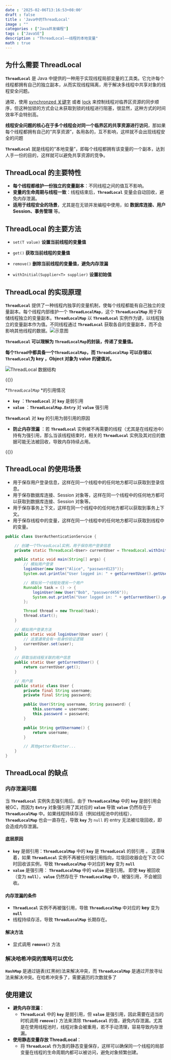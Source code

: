 ```yaml
---
date : '2025-02-06T13:16:53+08:00'
draft : false
title : 'Java中的ThreadLocal'
image : ""
categories : ["Java并发编程"]
tags : ["JavaSE"]
description : "ThreadLocal——线程的本地变量"
math : true
---
```


## 为什么需要  **ThreadLocal**

**`ThreadLocal`** 是 Java 中提供的一种用于实现线程局部变量的工具类。它允许每个线程都拥有自己的独立副本，从而实现线程隔离，用于解决多线程中共享对象的线程安全问题。

通常，使用 [synchronzed 关键字](https://tyritic.github.io/p/java%E4%B8%AD%E7%9A%84synchronized%E5%85%B3%E9%94%AE%E5%AD%97/) 或者 [lock](https://tyritic.github.io/p/java%E4%B8%AD%E7%9A%84reentrantlock%E7%B1%BB/) 来控制线程对临界区资源的同步顺序，但这种加锁的方式会让未获取到锁的线程进行阻塞，很显然，这种方式的时间效率不会特别高。

**线程安全问题的核心在于多个线程会对同一个临界区的共享资源进行访问**，那如果每个线程都拥有自己的“共享资源”，各用各的，互不影响，这样就不会出现线程安全的问题

**`ThreadLocal`** 就是线程的“本地变量”，即每个线程都拥有该变量的一个副本，达到人手一份的目的，这样就可以避免共享资源的竞争。

## **ThreadLocal** 的主要特性

- **每个线程都维护一份独立的变量副本**：不同线程之间的值互不影响。
- **变量的生命周期与线程一致**：线程结束后，**`ThreadLocal`** 变量会自动回收，避免内存泄漏。
- **适用于线程安全的场景**，尤其是在无锁并发编程中使用，如 **数据库连接、用户 Session、事务管理** 等。

## **ThreadLocal** 的主要方法

- `set(T value)`  **设置当前线程的变量值** 

- `get()`  **获取当前线程的变量值** 
- `remove()`  **删除当前线程的变量值，避免内存泄漏** 
- `withInitial(Supplier<T> supplier)`  **设置初始值**

## ThreadLocal 的实现原理

**`ThreadLocal`** 提供了一种线程内独享的变量机制，使每个线程都能有自己独立的变量副本。每个线程内部维护一个 **`ThreadLocalMap`**，这个 **`ThreadLocalMap`** 用于存储线程独立的变量副本。**`ThreadLocalMap`** 以 **`ThreadLocal`** 实例作为键，以线程独立的变量副本作为值。不同线程通过 **`ThreadLocal`** 获取各自的变量副本，而不会影响其他线程的数据。![示意图](68747470733a2f2f63646e2e6a7364656c6976722e6e65742f67682f79657373696d6964612f63646e5f696d6167652f696d672f32303232303132333136353032302e706e67_mianshiya.png)

**`ThreadLocal` 可以理解为 `ThreadLocalMap`的封装，传递了变量值。** 

**每个`Thread`中都具备一个`ThreadLocalMap`，而 `ThreadLocalMap` 可以存储以`ThreadLocal`为 key ，Object 对象为 value 的键值对。**

![ThreadLocal 数据结构](threadlocal-data-structure.png)

{{<notice tip>}}

**`ThreadLocalMap`* *的引用情况

- **`key`** ：**`ThreadLocal`** 对 **`key`** 是弱引用
- **`value`**  ：**`ThreadLocalMap.Entry`**  对 **`value`** 强引用

**`ThreadLocal`** 对 **`key`** 的引用为弱引用的原因

- **防止内存泄漏** ：若 **`ThreadLocal`** 实例被不再需要的线程（尤其是在线程池中）持有为强引用，那么当该线程结束时，相关的 **`ThreadLocal`** 实例及其对应的数据可能无法被回收，导致内存持续占用。

{{</notice>}}

## **ThreadLocal** 的使用场景

- 用于保存用户登录信息，这样在同一个线程中的任何地方都可以获取到登录信息。
- 用于保存数据库连接、Session 对象等，这样在同一个线程中的任何地方都可以获取到数据库连接、Session 对象等。
- 用于保存事务上下文，这样在同一个线程中的任何地方都可以获取到事务上下文。
- 用于保存线程中的变量，这样在同一个线程中的任何地方都可以获取到线程中的变量。

```java
public class UserAuthenticationService {

    // 创建一个ThreadLocal实例，用于保存用户登录信息
    private static ThreadLocal<User> currentUser = ThreadLocal.withInitial(() -> null);

    public static void main(String[] args) {
        // 模拟用户登录
        loginUser(new User("Alice", "password123"));
        System.out.println("User logged in: " + getCurrentUser().getUsername());

        // 模拟另一个线程处理另一个用户
        Runnable task = () -> {
            loginUser(new User("Bob", "password456"));
            System.out.println("User logged in: " + getCurrentUser().getUsername());
        };

        Thread thread = new Thread(task);
        thread.start();
    }

    // 模拟用户登录方法
    public static void loginUser(User user) {
        // 这里通常会有一些身份验证逻辑
        currentUser.set(user);
    }

    // 获取当前线程关联的用户信息
    public static User getCurrentUser() {
        return currentUser.get();
    }

    // 用户类
    public static class User {
        private final String username;
        private final String password;

        public User(String username, String password) {
            this.username = username;
            this.password = password;
        }

        public String getUsername() {
            return username;
        }

        // 其他getter和setter...
    }
}
```



## **ThreadLocal** 的缺点

### 内存泄漏问题

当 **`ThreadLocal`** 实例失去强引用后，由于 **`ThreadLocalMap`** 中的 **`key`** 是弱引用会被GC，而因为 **`Entry`** 对象强引用了其对应的 **`value`** 导致 **`value`** 仍然存在于 **`ThreadLocalMap`** 中。如果线程持续存活（例如线程池中的线程），**`ThreadLocalMap`** 也会一直存在，导致 **`key`** 为 `null` 的 entry 无法被垃圾回收，即会造成内存泄漏。

#### 底层原因

- **`key`** 是弱引用：**`ThreadLocalMap`** 中的 **`key`** 是 **`ThreadLocal`** 的弱引用 。 这意味着，如果 **`ThreadLocal`** 实例不再被任何强引用指向，垃圾回收器会在下次 GC 时回收该实例，导致 **`ThreadLocalMap`** 中对应的 **key** 变为 **`null`**
- **`value`** 是强引用： **`ThreadLocalMap`** 中的 **`value`** 是强引用。 即使 **`key`** 被回收（变为 **`null`**），**`value`** 仍然存在于 **`ThreadLocalMap`** 中，被强引用，不会被回收。

#### 内存泄漏的条件

- **`ThreadLocal`** 实例不再被强引用，导致 **`ThreadLocalMap`** 中对应的 **key** 变为 **`null`**
- 线程持续存活，导致 **`ThreadLocalMap`** 长期存在。

#### 解决方法

- 显式调用 **`remove()`** 方法

### 解决哈希冲突的策略可以优化

**`HashMap`** 是通过链表(红黑树)法来解决冲突，而 **`ThreadLocalMap`** 是通过开放寻址法来解决冲突。在哈希冲突多了，需要遍历的次数就多了

## 使用建议

- **避免内存泄漏**：
  - **`ThreadLocal`** 中的 **`key`** 是弱引用，但 **`value`** 是强引用，因此需要在适当的时机调用 **`remove()`** 方法来清除 **`ThreadLocal`** 的值，避免内存泄漏。尤其是在使用线程池时，线程对象会被重用，若不手动清理，容易导致内存泄漏。
- **使用静态变量存放 ThreadLocal**：
  - 将 **`ThreadLocal`** 作为类的静态变量保存，这样可以确保同一个线程的局部变量在线程的生命周期内都可以被访问，避免对象频繁创建。
